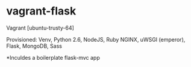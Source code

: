 # vagrant-flask
Vagrant [ubuntu-trusty-64] 

Provisioned:
Venv,
Python 2.6,
NodeJS,
Ruby
NGINX,
uWSGI (emperor),
Flask,
MongoDB,
Sass

*Inculdes a boilerplate flask-mvc app
